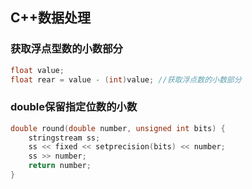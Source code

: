 ## C++数据处理

### 获取浮点型数的小数部分
```c
float value;
float rear = value - (int)value; //获取浮点数的小数部分
```

### double保留指定位数的小数
```cpp
double round(double number, unsigned int bits) {
    stringstream ss;
    ss << fixed << setprecision(bits) << number;
    ss >> number;
    return number;
}
```
